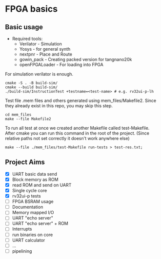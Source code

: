 # FPGA basics

## Basic usage

- Required tools:
  - Verilator - Simulation
  - Yosys - for general synth
  - nextpnr - Place and Route
  - gowin_pack - Creating packed version for tangnano20k
  - openFPGALoader - For loading into FPGA

For simulation verilator is enough.
```
cmake -S . -B build-sim/
cmake --build build-sim/
./build-sim/InstructionTest +testname=<test-name> # e.g. rv32ui-p-lh
```

Test file .mem files and others generated using mem_files/Makefile2. Since they already exist in this repo, you may skip this step.
```
cd mem_files
make --file Makefile2
```

To run all test at once we created another Makefile called test-Makefile. After cmake you can run this command in the root of the project. (Since relative paths not set correctly it doesn't work anywhere else)
```
make --file ./mem_files/test-Makefile run-tests > test-res.txt;
```

## Project Aims

- [X] UART basic data send
- [X] Block memory as ROM
- [X] read ROM and send on UART
- [X] Single cycle core
- [X] rv32ui-p tests
- [ ] FPGA BSRAM usage
- [ ] Documentation
- [ ] Memory mapped I/O
- [ ] UART "echo server"
- [ ] UART "echo server" + ROM
- [ ] Interrupts
- [ ] run binaries on core
- [ ] UART calculator
- [ ] ...
- [ ] pipelining
